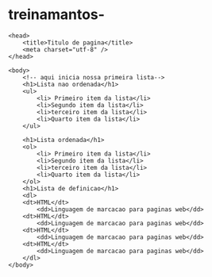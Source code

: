 # treinamantos-
<!doctype html>
<html>

	<head>
		<title>Titulo de pagina</title>
		<meta charset="utf-8" />
	</head>

	<body>
		<!-- aqui inicia nossa primeira lista-->
		<h1>Lista nao ordenada</h1>
		<ul>
			<li> Primeiro item da lista</li>
			<li>Segundo item da lista</li>
			<li>terceiro item da lista</li>
			<li>Quarto item da lista</li>
		</ul>

		<h1>Lista ordenada</h1>
		<ol>
			<li> Primeiro item da lista</li>
			<li>Segundo item da lista</li>
			<li>terceiro item da lista</li>
			<li>Quarto item da lista</li>
		</ol>
		<h1>Lista de definicao</h1>
		<dl>
		<dt>HTML</dt>
			<dd>Linguagem de marcacao para paginas web</dd>
		<dt>HTML</dt>
			<dd>Linguagem de marcacao para paginas web</dd>
		<dt>HTML</dt>
			<dd>Linguagem de marcacao para paginas web</dd>
		<dt>HTML</dt>
			<dd>Linguagem de marcacao para paginas web</dd>
		</dl>
	</body>
</html>
